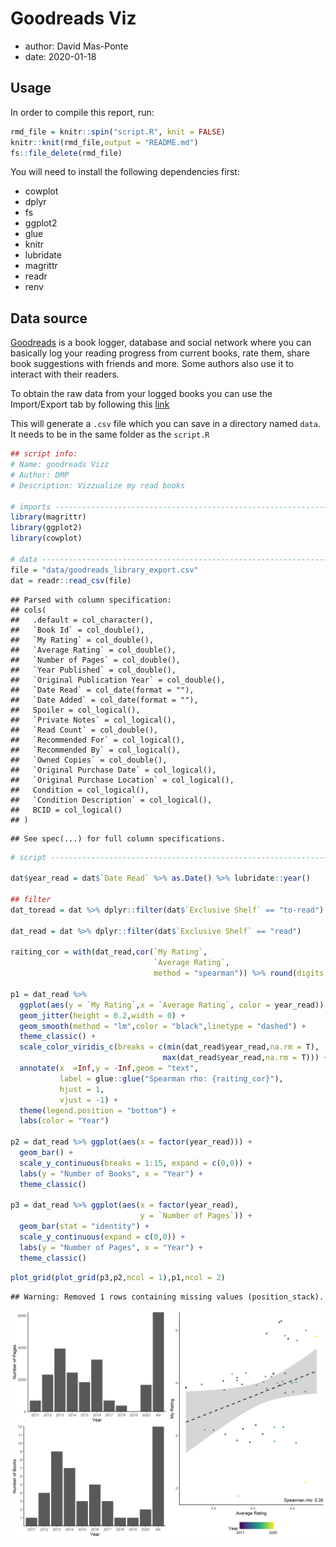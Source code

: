 # Goodreads Viz
* author: David Mas-Ponte
* date: 2020-01-18
## Usage
In order to compile this report, run:


```r
rmd_file = knitr::spin("script.R", knit = FALSE)
knitr::knit(rmd_file,output = "README.md")
fs::file_delete(rmd_file)
```

You will need to install the following dependencies first:

* cowplot
* dplyr
* fs
* ggplot2
* glue
* knitr
* lubridate
* magrittr
* readr
* renv

## Data source
[Goodreads](https://www.goodreads.com/) is a
book logger, database and social network where you can
basically log your reading progress from current books, rate them, share
book suggestions with friends and more.
Some authors also use it to interact with their readers.

To obtain the raw data from your logged books you can use the
Import/Export tab by following this
[link](https://www.goodreads.com/review/import)

This will generate a `.csv` file which you can save in a directory named
`data`. It needs to be in the same folder as the `script.R`


```r
## script info:
# Name: goodreads Vizz
# Author: DMP
# Description: Vizzualize my read books

# imports -----------------------------------------------------------------
library(magrittr)
library(ggplot2)
library(cowplot)

# data --------------------------------------------------------------------
file = "data/goodreads_library_export.csv"
dat = readr::read_csv(file)
```

```
## Parsed with column specification:
## cols(
##   .default = col_character(),
##   `Book Id` = col_double(),
##   `My Rating` = col_double(),
##   `Average Rating` = col_double(),
##   `Number of Pages` = col_double(),
##   `Year Published` = col_double(),
##   `Original Publication Year` = col_double(),
##   `Date Read` = col_date(format = ""),
##   `Date Added` = col_date(format = ""),
##   Spoiler = col_logical(),
##   `Private Notes` = col_logical(),
##   `Read Count` = col_double(),
##   `Recommended For` = col_logical(),
##   `Recommended By` = col_logical(),
##   `Owned Copies` = col_double(),
##   `Original Purchase Date` = col_logical(),
##   `Original Purchase Location` = col_logical(),
##   Condition = col_logical(),
##   `Condition Description` = col_logical(),
##   BCID = col_logical()
## )
```

```
## See spec(...) for full column specifications.
```

```r
# script ------------------------------------------------------------------

dat$year_read = dat$`Date Read` %>% as.Date() %>% lubridate::year()

## filter
dat_toread = dat %>% dplyr::filter(dat$`Exclusive Shelf` == "to-read")

dat_read = dat %>% dplyr::filter(dat$`Exclusive Shelf` == "read")

raiting_cor = with(dat_read,cor(`My Rating`,
                                `Average Rating`,
                                method = "spearman")) %>% round(digits = 2)

p1 = dat_read %>%
  ggplot(aes(y = `My Rating`,x = `Average Rating`, color = year_read)) +
  geom_jitter(height = 0.2,width = 0) +
  geom_smooth(method = "lm",color = "black",linetype = "dashed") +
  theme_classic() +
  scale_color_viridis_c(breaks = c(min(dat_read$year_read,na.rm = T),
                                  max(dat_read$year_read,na.rm = T))) +
  annotate(x  =Inf,y = -Inf,geom = "text",
           label = glue::glue("Spearman rho: {raiting_cor}"),
           hjust = 1,
           vjust = -1) +
  theme(legend.position = "bottom") +
  labs(color = "Year")

p2 = dat_read %>% ggplot(aes(x = factor(year_read))) +
  geom_bar() +
  scale_y_continuous(breaks = 1:15, expand = c(0,0)) +
  labs(y = "Number of Books", x = "Year") +
  theme_classic()

p3 = dat_read %>% ggplot(aes(x = factor(year_read),
                             y = `Number of Pages`)) +
  geom_bar(stat = "identity") +
  scale_y_continuous(expand = c(0,0)) +
  labs(y = "Number of Pages", x = "Year") +
  theme_classic()
```

```r
plot_grid(plot_grid(p3,p2,ncol = 1),p1,ncol = 2)
```

```
## Warning: Removed 1 rows containing missing values (position_stack).
```

<img src="figure/unnamed-chunk-4-1.png" title="plot of chunk unnamed-chunk-4" alt="plot of chunk unnamed-chunk-4" style="display: block; margin: auto;" />

